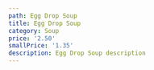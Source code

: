 ```yaml
---
path: Egg Drop Soup
title: Egg Drop Soup
category: Soup
price: '2.50'
smallPrice: '1.35'
description: Egg Drop Soup description
---
```


